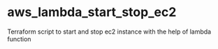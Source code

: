 # aws_lambda_start_stop_ec2
Terraform script to start and stop ec2 instance with the help of lambda function

